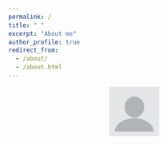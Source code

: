 ```yaml
---
permalink: /
title: " "
excerpt: "About me"
author_profile: true
redirect_from: 
  - /about/
  - /about.html
---
```


<center>
  <img src="/images/profile.png" alt="avatar" width="100"/>
</center>

